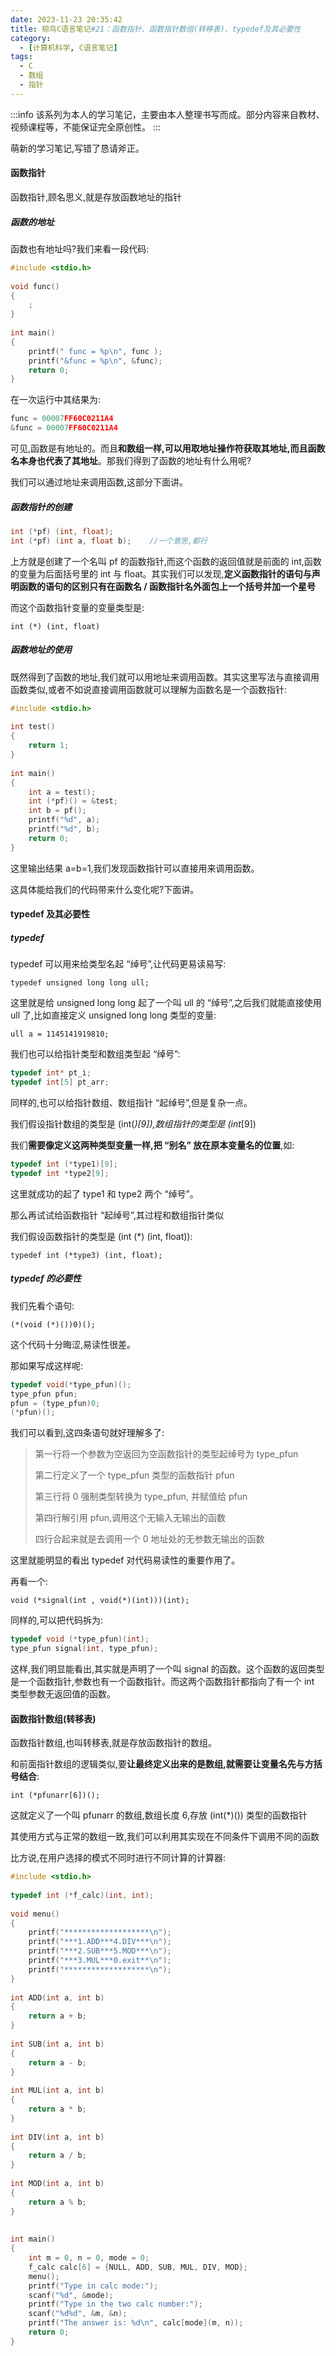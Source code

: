 ```yaml
---
date: 2023-11-23 20:35:42
title: 椋鸟C语言笔记#21：函数指针、函数指针数组(转移表)、typedef及其必要性
category: 
  - [计算机科学, C语言笔记]
tags:
  - C
  - 数组
  - 指针
---
```


:::info
该系列为本人的学习笔记，主要由本人整理书写而成。部分内容来自教材、视频课程等，不能保证完全原创性。
:::

萌新的学习笔记,写错了恳请斧正。


#### 函数指针

函数指针,顾名思义,就是存放函数地址的指针

##### 函数的地址

函数也有地址吗?我们来看一段代码:

```c
#include <stdio.h>
 
void func()
{
    ;
}
 
int main()
{
    printf(" func = %p\n", func );
    printf("&func = %p\n", &func);
    return 0;
}
```

在一次运行中其结果为:

```c
func = 00007FF60C0211A4
&func = 00007FF60C0211A4
```

可见,函数是有地址的。而且**和数组一样,可以用取地址操作符获取其地址,而且函数名本身也代表了其地址**。那我们得到了函数的地址有什么用呢?

我们可以通过地址来调用函数,这部分下面讲。

##### 函数指针的创建

```c
int (*pf) (int, float);
int (*pf) (int a, float b);    //一个意思,都行
```

上方就是创建了一个名叫 pf 的函数指针,而这个函数的返回值就是前面的 int,函数的变量为后面括号里的 int 与 float。其实我们可以发现,**定义函数指针的语句与声明函数的语句的区别只有在函数名 / 函数指针名外面包上一个括号并加一个星号**

而这个函数指针变量的变量类型是:

`int (*) (int, float)`

##### 函数地址的使用

既然得到了函数的地址,我们就可以用地址来调用函数。其实这里写法与直接调用函数类似,或者不如说直接调用函数就可以理解为函数名是一个函数指针:

```c
#include <stdio.h>
 
int test()
{
    return 1;
}
 
int main()
{
    int a = test();
    int (*pf)() = &test;
    int b = pf();
    printf("%d", a);
    printf("%d", b);
    return 0;
}
```

这里输出结果 a=b=1,我们发现函数指针可以直接用来调用函数。

这具体能给我们的代码带来什么变化呢?下面讲。

#### typedef 及其必要性

##### typedef

typedef 可以用来给类型名起 “绰号”,让代码更易读易写:

`typedef unsigned long long ull;`

这里就是给 unsigned long long 起了一个叫 ull 的 “绰号”,之后我们就能直接使用 ull 了,比如直接定义 unsigned long long 类型的变量:

`ull a = 1145141919810;`

我们也可以给指针类型和数组类型起 “绰号”:

```c
typedef int* pt_i;
typedef int[5] pt_arr;
```

同样的,也可以给指针数组、数组指针 “起绰号”,但是复杂一点。

我们假设指针数组的类型是 (int(*)[9]),数组指针的类型是 (int*[9])

我们**需要像定义这两种类型变量一样,把 “别名” 放在原本变量名的位置**,如:

```c
typedef int (*type1)[9];
typedef int *type2[9];
```

这里就成功的起了 type1 和 type2 两个 “绰号”。

那么再试试给函数指针 “起绰号”,其过程和数组指针类似

我们假设函数指针的类型是 (int (*) (int, float)):

`typedef int (*type3) (int, float);`

##### typedef 的必要性

我们先看个语句:

`(*(void (*)())0)();`

这个代码十分晦涩,易读性很差。

那如果写成这样呢:

```c
typedef void(*type_pfun)();
type_pfun pfun;
pfun = (type_pfun)0;
(*pfun)();
```

我们可以看到,这四条语句就好理解多了:

> 第一行将一个参数为空返回为空函数指针的类型起绰号为 type_pfun
> 
> 第二行定义了一个 type_pfun 类型的函数指针 pfun
> 
> 第三行将 0 强制类型转换为 type_pfun, 并赋值给 pfun
> 
> 第四行解引用 pfun,调用这个无输入无输出的函数
> 
> 四行合起来就是去调用一个 0 地址处的无参数无输出的函数

这里就能明显的看出 typedef 对代码易读性的重要作用了。

再看一个:

`void (*signal(int , void(*)(int)))(int);`

同样的,可以把代码拆为:

```c
typedef void (*type_pfun)(int);
type_pfun signal(int, type_pfun);
```

这样,我们明显能看出,其实就是声明了一个叫 signal 的函数。这个函数的返回类型是一个函数指针,参数也有一个函数指针。而这两个函数指针都指向了有一个 int 类型参数无返回值的函数。

#### 函数指针数组(转移表)

函数指针数组,也叫转移表,就是存放函数指针的数组。

和前面指针数组的逻辑类似,要**让最终定义出来的是数组,就需要让变量名先与方括号结合**:

`int (*pfunarr[6])();`

这就定义了一个叫 pfunarr 的数组,数组长度 6,存放 (int(*)()) 类型的函数指针

其使用方式与正常的数组一致,我们可以利用其实现在不同条件下调用不同的函数

比方说,在用户选择的模式不同时进行不同计算的计算器: 

```c
#include <stdio.h>
 
typedef int (*f_calc)(int, int);
 
void menu()
{
	printf("*******************\n");
	printf("***1.ADD***4.DIV***\n");
	printf("***2.SUB***5.MOD***\n");
	printf("***3.MUL***0.exit**\n");
	printf("*******************\n");
}
 
int ADD(int a, int b)
{
	return a + b;
}
 
int SUB(int a, int b)
{
	return a - b;
}
 
int MUL(int a, int b)
{
	return a * b;
}
 
int DIV(int a, int b)
{
	return a / b;
}
 
int MOD(int a, int b)
{
	return a % b;
}
 
 
int main()
{
	int m = 0, n = 0, mode = 0;
	f_calc calc[6] = {NULL, ADD, SUB, MUL, DIV, MOD};
	menu();
	printf("Type in calc mode:");
	scanf("%d", &mode);
	printf("Type in the two calc number:");
	scanf("%d%d", &m, &n);
	printf("The answer is: %d\n", calc[mode](m, n));
	return 0;
}
```
